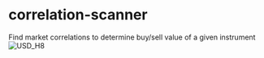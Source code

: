 # correlation-scanner
Find market correlations to determine buy/sell value of a given instrument
![USD_H8](https://user-images.githubusercontent.com/62268115/121256188-ea23b380-c871-11eb-9052-bbaffb56f3e0.png)
